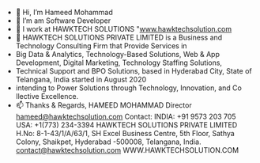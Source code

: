 - 👋 Hi, I’m Hameed Mohammad
- 👀 I’m am Software Developer
- 🌱 I work at HAWKTECH SOLUTIONS "www.hawktechsolution.com
- 💞️ HAWKTECH SOLUTIONS PRIVATE LIMITED is a Business and Technology Consulting Firm that Provide Services in 
- Big Data & Analytics, Technology-Based Solutions, Web & App Development, Digital Marketing, Technology Staffing Solutions,
- Technical Support and BPO Solutions, based in Hyderabad City, State of Telangana, India started in August 2020 
- intending to Power Solutions through Technology, Innovation, and Co llective Excellence.
- 📫 Thanks & Regards,
HAMEED MOHAMMAD
Director
hameed@hawktechsolution.com
Contact: INDIA: +91 9573 203 705 
USA: +1‪(773) 234-3394‬
HAWKTECH SOLUTIONS PRIVATE LIMITED   
H.No: 8-1-43/1/A/63/1, SH Excel Business Centre, 5th  Floor, 
Sathya Colony, Shaikpet, Hyderabad -500008, Telangana, India.
contact@hawktechsolution.com
WWW.HAWKTECHSOLUTION.COM

<!---
hameedmohammad916/hameedmohammad916 is a ✨ special ✨ repository because its `README.md` (this file) appears on your GitHub profile.
You can click the Preview link to take a look at your changes.
--->
